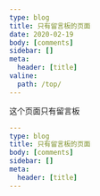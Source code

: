 ```yaml
---
type: blog
title: 只有留言板的页面
date: 2020-02-19
body: [comments]
sidebar: []
meta:
  header: [title]
valine:
  path: /top/
---
```


这个页面只有留言板

```yaml
---
type: blog
title: 只有留言板的页面
body: [comments]
sidebar: []
meta:
  header: [title]
---
```

<!-- more -->
